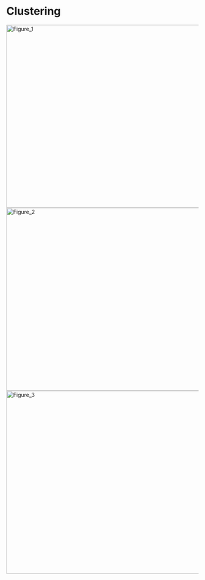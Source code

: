 # Clustering
<img width="640" height="480" alt="Figure_1" src="https://github.com/user-attachments/assets/715cc264-6dcc-4124-8dac-c5e1ab83020f" />
<img width="640" height="480" alt="Figure_2" src="https://github.com/user-attachments/assets/406844e8-c04c-452e-bac5-4dfeab649dc3" />
<img width="640" height="480" alt="Figure_3" src="https://github.com/user-attachments/assets/7e79b1b1-2ef5-4c28-89cf-052ef1d69aa2" />
